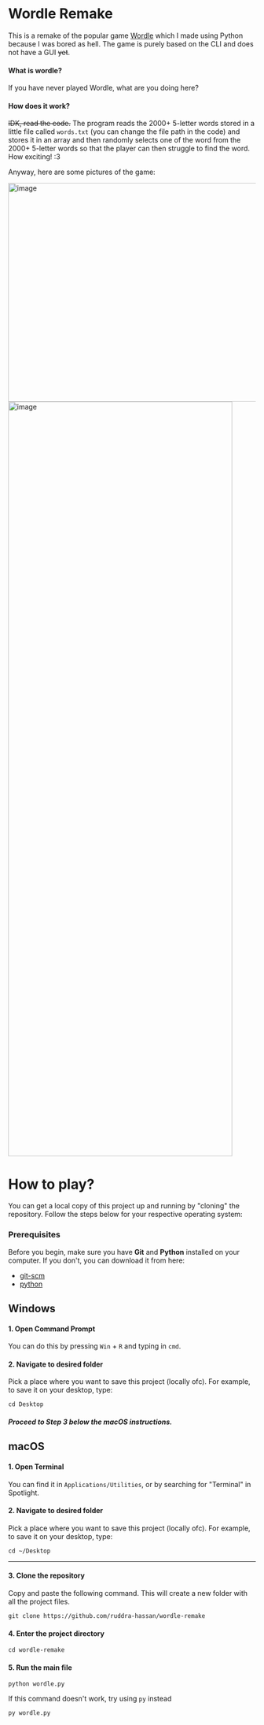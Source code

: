 # Wordle Remake

This is a remake of the popular game [Wordle](https://www.nytimes.com/games/wordle/index.html) which I made using Python because I was bored as hell. The game is purely based on the CLI and does not have a GUI ~~yet~~.

#### What is wordle? 
If you have never played Wordle, what are you doing here?

#### How does it work?
~~IDK, read the code.~~ The program reads the 2000+ 5-letter words stored in a little file called `words.txt` (you can change the file path in the code) and stores it in an array and then randomly selects one of the word from the 2000+ 5-letter words so that the player can then struggle to find the word. How exciting! :3

Anyway, here are some pictures of the game:

<img width="790" height="444" alt="image" src="https://github.com/user-attachments/assets/3a86a9a6-9677-4a66-8bf7-4b7f1d4b2547" />

<img width="456" height="1533" alt="image" src="https://github.com/user-attachments/assets/91eef3f1-8628-428c-8b53-8ff1bbf5bb54" />

# How to play?
You can get a local copy of this project up and running by "cloning" the repository. Follow the steps below for your respective operating system:

### Prerequisites
Before you begin, make sure you have **Git** and **Python** installed on your computer. If you don't, you can download it from here:
- [git-scm](https://git-scm.com/downloads)
- [python](https://www.python.org/downloads/)

## Windows
#### 1. Open Command Prompt
You can do this by pressing `Win` + `R` and typing in `cmd`.
#### 2. Navigate to desired folder
Pick a place where you want to save this project (locally ofc). For example, to save it on your desktop, type:

`cd Desktop`

##### Proceed to **Step 3** below the macOS instructions.

## macOS
#### 1. Open Terminal
You can find it in `Applications/Utilities`, or by searching for "Terminal" in Spotlight.
#### 2. Navigate to desired folder
Pick a place where you want to save this project (locally ofc). For example, to save it on your desktop, type:

`cd ~/Desktop`

---

#### 3. Clone the repository
Copy and paste the following command. This will create a new folder with all the project files.

`git clone https://github.com/ruddra-hassan/wordle-remake`

#### 4. Enter the project directory
`cd wordle-remake`

#### 5. Run the main file
`python wordle.py`

If this command doesn't work, try using `py` instead

`py wordle.py`

